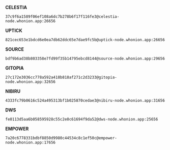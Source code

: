 
<strong>CELESTIA</strong>

```
37c9f6a1589f06ef108a6dc7b278b6f17f116fe3@celestia-node.whonion.app:26656
```
<strong>UPTICK</strong>
```
821cec653e1bdcd6e0ea7db62ddc65e7dae9fc5b@uptick-node.whonion.app:26656
```
<strong>SOURCE</strong>

```
bdf9b6ad38b803358e7fd99f35b14795ebcd8144@source-node.whonion.app:29656
```
<strong>GITOPIA</strong>

```
27c172e3036cc778a592a418b818af271c2d3233@gitopia-node.whonion.app:32656
```
<strong>NIBIRU</strong>

```
4333fc79b0616c524a495313bf1b025870cedae3@nibiru-node.whonion.app:31656
```
<strong>DWS</strong>

```
fe0113d5aa6b058595928c55c2e0c61694f9da52@dws-node.whonion.app:25656
```
<strong>EMPOWER</strong>

```
7a20c6778331bdbf8850d9980c44534c8c1ef50c@empower-node.whonion.app:17656
```

